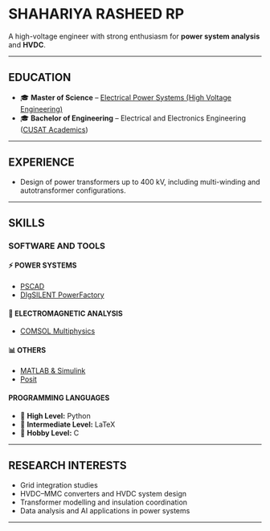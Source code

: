 # SHAHARIYA RASHEED RP

A high-voltage engineer with strong enthusiasm for **power system analysis** and **HVDC**.

---

## EDUCATION

- 🎓 **Master of Science** – [Electrical Power Systems (High Voltage Engineering)](https://www.en.aau.dk/education/master/energy-engineering/electrical-power-systems-high-voltage-engineering)  
- 🎓 **Bachelor of Engineering** – Electrical and Electronics Engineering ([CUSAT Academics](https://www.cusat.ac.in/academics.php))  

---

## EXPERIENCE

- Design of power transformers up to 400 kV, including multi-winding and autotransformer configurations.

---

## SKILLS

### SOFTWARE AND TOOLS

#### ⚡ POWER SYSTEMS
- [PSCAD](https://www.pscad.com/)  
- [DIgSILENT PowerFactory](https://www.digsilent.de/en/powerfactory.html)  

#### 🧲 ELECTROMAGNETIC ANALYSIS
- [COMSOL Multiphysics](https://www.comsol.com)  

#### 📊 OTHERS
- [MATLAB & Simulink](https://www.mathworks.com/)  
- [Posit](https://posit.co)  


#### PROGRAMMING LANGUAGES

- 🥇 **High Level:** Python  
- 🥈 **Intermediate Level:** LaTeX  
- 🥉 **Hobby Level:** C  


---

## RESEARCH INTERESTS

- Grid integration studies  
- HVDC–MMC converters and HVDC system design  
- Transformer modelling and insulation coordination  
- Data analysis and AI applications in power systems  

---

